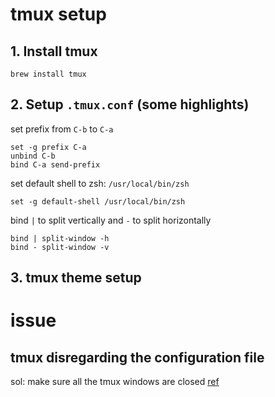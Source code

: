 # tmux setup

## 1. Install tmux

`brew install tmux`

## 2. Setup `.tmux.conf` (some highlights)

set prefix from `C-b` to `C-a`

```
set -g prefix C-a
unbind C-b
bind C-a send-prefix
```

set default shell to zsh: `/usr/local/bin/zsh`

`set -g default-shell /usr/local/bin/zsh` 

bind `|` to split vertically and `-` to split horizontally

```
bind | split-window -h
bind - split-window -v
```

## 3. tmux theme setup

# issue

## tmux disregarding the configuration file

sol: make sure all the tmux windows are closed
[ref](https://superuser.com/questions/188491/tmux-disregarding-the-configuration-file)
